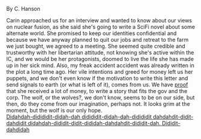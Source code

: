 By C. Hanson
 
Carin approached us for an interview and wanted to know about our views on nuclear fusion, as she said she's going to write a SciFi novel about some alternate world.
She promised to keep our identities confidential and because we have anyway planned to quit our jobs and retreat to the farm we just bought, we agreed to a meeting. 
She seemed quite credible and trustworthy with her libertarian attitude, 
not knowing she's active within the IC, and we would be her protagonists, doomed to live the life she has made up in her sick mind. 
Also, my freak accident accident was already written in the plot a long time ago. 
Her vile intentions and greed for money left us her puppets, and we don't even know if the motivation to write this letter and send signals to earth (or what is left of it), comes from us. 
We have <a href="https://github.com/the-vtex-files/the-vtex-files.github.io/blob/master/mozilla.pdf">proof</a> that she received a lot of money, to write a story that fits the gov and the corp.
The wolf, or the wolves?, we don't know, seems to be on our side, but then, do they come from our imagination, perhaps not. It looks grim at the moment, but the wolf is our only hope.<br> 
<a href="https://www.instagram.com/p/B6Nxw0xDvLV/">Didahdah-didididit-didah-dah didididit-didah-dah-didididit dahdahdit-didit-dahdidit didahdah-dididit-didit-dididah-dahdahdit-dididit-dah. Dididit-dahdidah</a>
